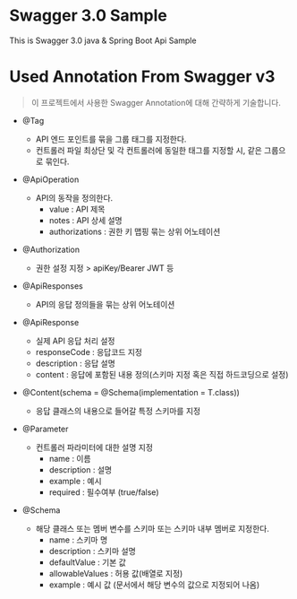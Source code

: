 # Swagger 3.0 Sample

This is Swagger 3.0 java & Spring Boot Api Sample

# Used Annotation From Swagger v3
> 이 프로젝트에서 사용한 Swagger Annotation에 대해 간략하게 기술합니다.
- @Tag
    - API 엔드 포인트를 묶을 그룹 태그를 지정한다.
    - 컨트롤러 파일 최상단 및 각 컨트롤러에 동일한 태그를 지정할 시, 같은 그룹으로 묶인다.

- @ApiOperation
    - API의 동작을 정의한다.
        - value : API 제목
        - notes : API 상세 설명
        - authorizations : 권한 키 맵핑 묶는 상위 어노테이션
- @Authorization
    - 권한 설정 지정 > apiKey/Bearer JWT 등

- @ApiResponses
    - API의 응답 정의들을 묶는 상위 어노테이션
- @ApiResponse
    - 실제 API 응답 처리 설정 
    - responseCode : 응답코드 지정
    - description : 응답 설명
    - content : 응답에 포함된 내용 정의(스키마 지정 혹은 직접 하드코딩으로 설정)

- @Content(schema = @Schema(implementation = T.class))
    - 응답 클래스의 내용으로 들어갈 특정 스키마를 지정

- @Parameter
    - 컨트롤러 파라미터에 대한 설명 지정
        - name : 이름
        - description : 설명
        - example : 예시
        - required : 필수여부 (true/false)

- @Schema
    - 해당 클래스 또는 멤버 변수를 스키마 또는 스키마 내부 멤버로 지정한다.
        - name : 스키마 명
        - description : 스키마 설명
        - defaultValue : 기본 값
        - allowableValues : 허용 값(배열로 지정)
        - example : 예시 값 (문서에서 해당 변수의 값으로 지정되어 나옴)